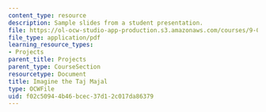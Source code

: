 ```yaml
---
content_type: resource
description: Sample slides from a student presentation.
file: https://ol-ocw-studio-app-production.s3.amazonaws.com/courses/9-012-the-brain-and-cognitive-sciences-ii-spring-2006/f02c50944b46bcec37d12c017da86379_TKonkle_Presenta.pdf
file_type: application/pdf
learning_resource_types:
- Projects
parent_title: Projects
parent_type: CourseSection
resourcetype: Document
title: Imagine the Taj Majal
type: OCWFile
uid: f02c5094-4b46-bcec-37d1-2c017da86379
---
```

